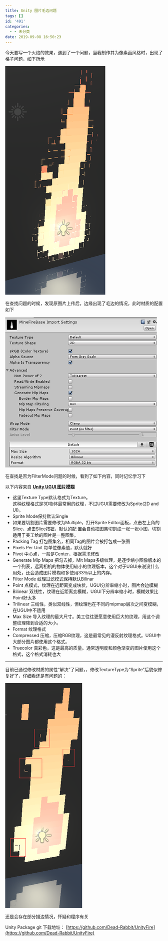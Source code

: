 ```yaml
---
title: Unity 图片毛边问题
tags: []
id: '491'
categories:
  - - 未分类
date: 2019-09-08 16:50:23
---
```


今天要写一个火焰的效果，遇到了一个问题，当我制作其为像素画风格时，出现了格子问题，如下所示

![](unity-图片毛边问题/QQ截图20190908164519.png)

在查找问题的时候，发现原图片上传后，边缘出现了毛边的情况，此时材质的配置如下

![](unity-图片毛边问题/QQ截图20190908164637.png)

在查找是否为FilterMode问题的时候，看到了如下内容，同时记忆学习下

以下内容来自 **[Unity UGUI 图片模糊](https://www.jianshu.com/p/f86700fbda7c)**

*   这里Texture Type默认格式为Texture。  
    这种纹理格式是3D物体最常用的纹理，不过UGUI需要修改为Sprite(2D and UI)。
*   Sprite Mode保持默认Single
*   如果要切割图片需要修改为Multiple，打开Sprite Editor面板，点击左上角的Slice，点击Slice按钮，默认的配 置会自动把图集切割成一张一张小图，切割适用于美工给的图片是一整图集。
*   Packing Tag 打包图集名，相同Tag的图片会被打包成一张图
*   Pixels Per Unit 每单位像素值，默认就好
*   Pivot 中心点，一般是Center，根据需求修改
*   Generate Mip Maps 把勾去掉，Mit Maps多级纹理，是逐步缩小图像版本的一个列表，远离相机的物体使用较小的纹理版本，这个对于UGUI来说没什么用处，还会造成图片模糊和多使用33％以上的内存。
*   Filter Mode 纹理过滤模式保持默认Bilinar
*   Point 点模式，纹理在近距离变成块状，UGUI分辨率缩小时，图片会边模糊
*   Bilinear 双线性，纹理在近距离变模糊，UGUI下分辨率缩小时，模糊效果比Point好太多
*   Trilinear 三线性，类似双线性，但纹理也在不同的mipmap层次之间变模糊，在UGUI中不适用
*   Max Size 导入纹理的最大尺寸。美工往往更愿意使用巨大的纹理，用这个调整纹理降到合适的大小。
*   Format 纹理格式
*   Compressed 压缩，压缩RGB纹理，这是最常见的漫反射纹理格式。UGUI中大部分图片都使用这个格式。
*   Truecolor 真彩色，这是最高的质量。通常透明度和颜色渐变的图片使用这个格式，这个格式消耗也大

* * *

目前已通过修改材质的属性“解决”了问题，，修改TextureType为“Sprite”后貌似修复好了，仔细看还是有问题的：

![](unity-图片毛边问题/QQ截图20190908164811.png)

还是会存在部分描边情况，怀疑和程序有关

Unity Package git 下载地址： [https://github.com/Dead-Rabbit/UnityFire](https://github.com/Dead-Rabbit/UnityFire)